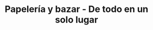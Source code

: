 ---
title: "Papelería y bazar - De todo en un solo lugar"
url: /valladolid/papeleria-y-bazar-de-todo-en-un-solo-lugar/
shop: material de oficina
---